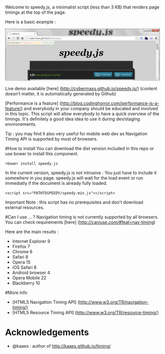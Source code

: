 Welcome to speedy.js, a minimalist script (less than 3 KB) that renders page timings at the top of the page.  

Here is a basic example :

![demo](https://raw.githubusercontent.com/Cybermaxs/speedy.js/master/examples/chrome-example.png)

Live demo available [here] (http://cybermaxs.github.io/speedy.js/) (content doesn't matter, it is automatically generated by Github)

[Performance is a feature] (http://blog.codinghorror.com/performance-is-a-feature/) and everybody in your company should be educated and involved in this topic.
This script will allow everybody to have a quick overview of the timings.
It's definitely a good idea idea to use it during dev/staging environements.

Tip : you may find it also very useful for mobile web dev as Navigation Timing API is supported by most of browsers. 

#How to install
You can download the dist version included in this repo or use bower to install this component.

`>bower install speedy.js`

In the current version, speedy.js is not intrusive : You just have to include it _somewhere_ in you page. 
speedy.js will wait for the load event or run immediatly if the document is already fully loaded.

`<script src="PATHTOSPEEDY/speedy.min.js"></script>`

Important Note : this script has no prerequisites and don't download external resources.

#Can I use ... ?
Navigation timing is not currently supported by all browsers.
You can check requirements [here] (http://caniuse.com/#feat=nav-timing)

Here are the main results  : 
+ Internet Explorer 9
+ Firefox 7
+ Chrome 6
+ Safari 8
+ Opera 15
+ iOS Safari 8
+ Android browser 4
+ Opera Mobile 22
+ Blackberry 10

#More info
+ [HTML5 Navigation Timing API] (http://www.w3.org/TR/navigation-timing/)
+ [HTML5 Resource Timing API] (http://www.w3.org/TR/resource-timing/)


# Acknowledgements
+ @kaaes : author of http://kaaes.github.io/timing/
